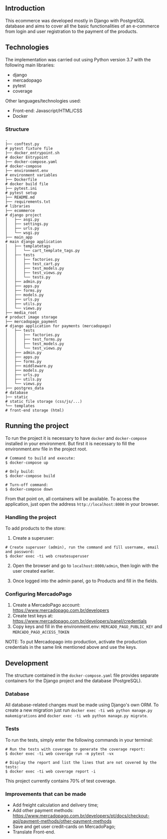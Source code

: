 ## Introduction

This ecommerce was developed mostly in Django with PostgreSQL database and aims to
cover all the basic functionalities of an e-commerce from login and user registration to the
payment of the products.


## Technologies

The implementation was carried out using Python version 3.7 with the following main libraries:

 - django
 - mercadopago
 - pytest
 - coverage

Other languages/technologies used:

 - Front-end: Javascript/HTML/CSS
 - Docker

### Structure

```shell
.
├── conftest.py                                                           # pytest fixture file
├── docker_entrypoint.sh                                                  # docker Entrypoint
├── docker-compose.yaml                                                   # docker-compose
├── environment.env                                                       # environment variables
├── Dockerfile                                                            # docker build file
├── pytest.ini                                                            # pytest setup
├── README.md
├── requirements.txt                                                      # libraries
├── ecommerce                                                             # django project
│   ├── asgi.py
│   ├── settings.py
│   ├── urls.py
│   └── wsgi.py
├── main_app                                                              # main django application
│   ├── templatetags
│   │   └── cart_template_tags.py
│   ├── tests
│   │   ├── factories.py
│   │   ├── test_cart.py
│   │   ├── test_models.py
│   │   ├── test_views.py
│   │   └── tests.py
│   ├── admin.py
│   ├── apps.py
│   ├── forms.py
│   ├── models.py
│   ├── urls.py
│   ├── utils.py
│   └── views.py
├── media_root                                                            # product image storage
├── mercadopago_payment                                                   # django application for payments (mercadopago)
│   ├── tests
│   │   ├── factories.py
│   │   ├── test_forms.py
│   │   ├── test_models.py
│   │   └── test_views.py
│   ├── admin.py
│   ├── apps.py
│   ├── forms.py
│   ├── middleware.py
│   ├── models.py
│   ├── urls.py
│   ├── utils.py
│   └── views.py
├── postgres_data                                                         # database
├── static                                                                # static file storage (css/js/...)
└── templates                                                             # front-end storage (html)
```


## Running the project

To run the project it is necessary to have `docker` and `docker-compose` installed in your environment. But first it is necessary to fill the environment.env file in the project root.

```shell
# Command to build and execute:
$ docker-compose up

# Only build:
$ docker-compose build

# Turn-off command:
$ docker-compose down
```

From that point on, all containers will be available.
To access the application, just open the address `http://localhost:8000` in your browser.

### Handling the project

To add products to the store:

1. Create a superuser:
```shell
# Create superuser (admin), run the command and fill username, email and password:
$ docker exec -ti web createsuperuser
```

2. Open the browser and go to `localhost:8000/admin`, then login with the user created earlier.

3. Once logged into the admin panel, go to Products and fill in the fields.

### Configuring MercadoPago

 1. Create a MercadoPago account: https://www.mercadopago.com.br/developers
 2. Create test keys at: https://www.mercadopago.com.br/developers/panel/credentials
 2. Copy keys and fill in the environment.env: `MERCADO_PAGO_PUBLIC_KEY` and `MERCADO_PAGO_ACCESS_TOKEN`

NOTE: To put Mercadopago into production, activate the production credentials in the same link mentioned above and use the keys.


## Development

The structure contained in the `docker-compose.yaml` file provides separate containers for the Django project and the database (PostgreSQL).

### Database

All database-related changes must be made using Django's own ORM. To create a new migration just run `docker exec -ti web python manage.py makemigrations` and `docker exec -ti web python manage.py migrate`.

### Tests

To run the tests, simply enter the following commands in your terminal:

```shell
# Run the tests with coverage to generate the coverage report:
$ docker exec -ti web coverage run -m pytest -vx

# Display the report and list the lines that are not covered by the tests:
$ docker exec -ti web coverage report -i
```

This project currently contains 70% of test coverage.

### Improvements that can be made

- Add freight calculation and delivery time;
- Add other payment methods:
   https://www.mercadopago.com.br/developers/pt/docs/checkout-api/payment-methods/other-payment-methods
- Save and get user credit-cards on MercadoPago;
- Translate Front-end.
